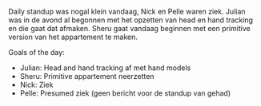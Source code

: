 Daily standup was nogal klein vandaag, Nick en Pelle waren ziek. Julian was in de avond al begonnen met het opzetten van head en hand tracking en die gaat dat afmaken. Sheru gaat vandaag beginnen met een primitive version van het appartement te maken.

Goals of the day:
- Julian: Head and hand tracking af met hand models
- Sheru: Primitive appartement neerzetten
- Nick: Ziek
- Pelle: Presumed ziek (geen bericht voor de standup van gehad)
